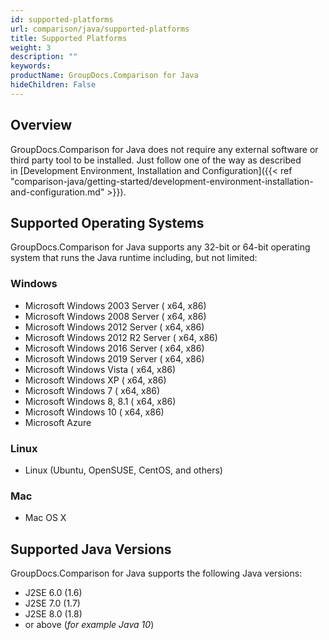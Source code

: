 ```yaml
---
id: supported-platforms
url: comparison/java/supported-platforms
title: Supported Platforms
weight: 3
description: ""
keywords: 
productName: GroupDocs.Comparison for Java
hideChildren: False
---
```

## Overview

GroupDocs.Comparison for Java does not require any external software or third party tool to be installed. Just follow one of the way as described in [Development Environment, Installation and Configuration]({{< ref "comparison-java/getting-started/development-environment-installation-and-configuration.md" >}}).

## Supported Operating Systems

GroupDocs.Comparison for Java supports any 32-bit or 64-bit operating system that runs the Java runtime including, but not limited:

### Windows

*   Microsoft Windows 2003 Server ( x64, x86)
*   Microsoft Windows 2008 Server ( x64, x86)
*   Microsoft Windows 2012 Server ( x64, x86)
*   Microsoft Windows 2012 R2 Server ( x64, x86)
*   Microsoft Windows 2016 Server ( x64, x86)
*   Microsoft Windows 2019 Server ( x64, x86)
*   Microsoft Windows Vista ( x64, x86)
*   Microsoft Windows XP ( x64, x86)
*   Microsoft Windows 7 ( x64, x86)
*   Microsoft Windows 8, 8.1 ( x64, x86)
*   Microsoft Windows 10 ( x64, x86)
*   Microsoft Azure

### Linux

*   Linux (Ubuntu, OpenSUSE, CentOS, and others)

### Mac

*   Mac OS X

## Supported Java Versions

GroupDocs.Comparison for Java supports the following Java versions:

*   J2SE 6.0 (1.6)
*   J2SE 7.0 (1.7)
*   J2SE 8.0 (1.8)
*   or above (*for example Java 10*)
